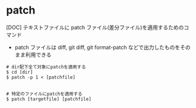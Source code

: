 # patch

[DOC] テキストファイルに patch ファイル(差分ファイル)を適用するためのコマンド

- patch ファイルは diff, git diff, git format-patch などで出力したものをそのまま利用できる

```
# dir配下全て対象にpatchを適用する
$ cd [dir]
$ patch -p 1 < [patchfile]


# 特定のファイルにpatchを適用する
$ patch [targetfile] [patchfile]
```
